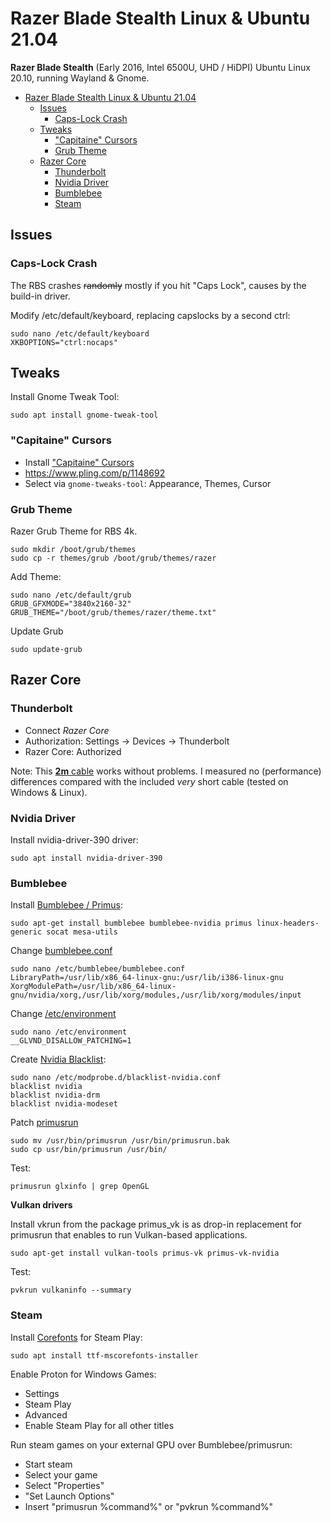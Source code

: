 # Razer Blade Stealth Linux & Ubuntu 21.04

**Razer Blade Stealth** (Early 2016, Intel 6500U, UHD / HiDPI) Ubuntu Linux 20.10, running Wayland & Gnome.

- [Razer Blade Stealth Linux & Ubuntu 21.04](#razer-blade-stealth-linux--ubuntu-2104)
  - [Issues](#issues)
    - [Caps-Lock Crash](#caps-lock-crash)
  - [Tweaks](#tweaks)
    - ["Capitaine" Cursors](#capitaine-cursors)
    - [Grub Theme](#grub-theme)
  - [Razer Core](#razer-core)
    - [Thunderbolt](#thunderbolt)
    - [Nvidia Driver](#nvidia-driver)
    - [Bumblebee](#bumblebee)
    - [Steam](#steam)

## Issues

### Caps-Lock Crash

The RBS crashes ~~randomly~~ mostly if you hit "Caps Lock", causes by the build-in driver.

Modify /etc/default/keyboard, replacing capslocks by a second ctrl:

```shell
sudo nano /etc/default/keyboard
XKBOPTIONS="ctrl:nocaps"
```

## Tweaks

Install Gnome Tweak Tool:

```shell
sudo apt install gnome-tweak-tool
```

### "Capitaine" Cursors

- Install ["Capitaine" Cursors](https://github.com/keeferrourke/capitaine-cursors)
- https://www.pling.com/p/1148692
- Select via `gnome-tweaks-tool`: Appearance, Themes, Cursor

### Grub Theme

Razer Grub Theme for RBS 4k.

```shell
sudo mkdir /boot/grub/themes
sudo cp -r themes/grub /boot/grub/themes/razer
```

Add Theme:

```shell
sudo nano /etc/default/grub
GRUB_GFXMODE="3840x2160-32"
GRUB_THEME="/boot/grub/themes/razer/theme.txt"
```

Update Grub

```shell
sudo update-grub
```

## Razer Core

### Thunderbolt

- Connect _Razer Core_
- Authorization: Settings -> Devices -> Thunderbolt
- Razer Core: Authorized

Note: This [**2m** cable](https://www.amazon.de/CalDigit-Thunderbolt-3-Kabel-Zertifiziert-Typ-C-kompatibel/dp/B01N4MFG7J/) works without problems. I measured no (performance) differences compared with the included _very_ short cable (tested on Windows & Linux).

### Nvidia Driver

Install nvidia-driver-390 driver:

```shell
sudo apt install nvidia-driver-390
```

### Bumblebee

Install [Bumblebee / Primus](https://wiki.ubuntu.com/Bumblebee#Installation):

```shell
sudo apt-get install bumblebee bumblebee-nvidia primus linux-headers-generic socat mesa-utils
```

Change [bumblebee.conf](https://askubuntu.com/questions/1029169/bumblebee-doesnt-work-on-ubuntu-18-04/1042950#1042950)

```shell
sudo nano /etc/bumblebee/bumblebee.conf
LibraryPath=/usr/lib/x86_64-linux-gnu:/usr/lib/i386-linux-gnu
XorgModulePath=/usr/lib/x86_64-linux-gnu/nvidia/xorg,/usr/lib/xorg/modules,/usr/lib/xorg/modules/input
```

Change [/etc/environment](https://askubuntu.com/questions/1029169/bumblebee-doesnt-work-on-ubuntu-18-04/1042950#1042950)

```shell
sudo nano /etc/environment
__GLVND_DISALLOW_PATCHING=1
```

Create [Nvidia Blacklist](https://askubuntu.com/questions/1029169/bumblebee-doesnt-work-on-ubuntu-18-04/1042950#1042950):

```shell
sudo nano /etc/modprobe.d/blacklist-nvidia.conf
blacklist nvidia
blacklist nvidia-drm
blacklist nvidia-modeset
```

Patch [primusrun](https://github.com/Bumblebee-Project/Bumblebee/issues/951#issuecomment-379512353)

```shell
sudo mv /usr/bin/primusrun /usr/bin/primusrun.bak
sudo cp usr/bin/primusrun /usr/bin/
```

Test:

```shell
primusrun glxinfo | grep OpenGL
```

**Vulkan drivers**

Install vkrun from the package primus_vk is as drop-in replacement for primusrun that enables to run Vulkan-based applications. 

```shell
sudo apt-get install vulkan-tools primus-vk primus-vk-nvidia
```

Test:

```shell
pvkrun vulkaninfo --summary
```

### Steam

Install [Corefonts](https://www.holarse-linuxgaming.de/wiki/gta_v) for Steam Play:

```shell
sudo apt install ttf-mscorefonts-installer
```

Enable Proton for Windows Games:

- Settings
- Steam Play
- Advanced
- Enable Steam Play for all other titles

Run steam games on your external GPU over Bumblebee/primusrun:

- Start steam
- Select your game
- Select "Properties"
- "Set Launch Options"
- Insert "primusrun %command%" or "pvkrun %command%"